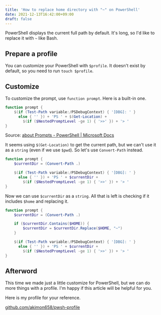 ```yaml
---
title: 'How to replace home directory with "~" on PowerShell'
date: 2021-12-13T16:42:00+09:00
draft: false
---
```


PowerShell displays the current full path by default. It's long, so I'd like to replace it with `~` like Bash.

## Prepare a profile
You can customize your PowerShell with `$profile`.
It doesn't exist by default, so you need to run `touch $profile`.

## Customize
To customize the prompt, use `function prompt`.
Here is a built-in one.

<!--more-->

```powershell
function prompt {
    $(if (Test-Path variable:/PSDebugContext) { '[DBG]: ' }
      else { '' }) + 'PS ' + $(Get-Location) +
        $(if ($NestedPromptLevel -ge 1) { '>>' }) + '> '
}
```
Source: [about Prompts - PowerShell | Microsoft Docs](https://docs.microsoft.com/en-us/powershell/module/microsoft.powershell.core/about/about_prompts?view=powershell-7.2#built-in-prompt)

It seems using `$(Get-Location)` to get the current path, but we can't use it as a `string` (even if we use `$pwd`).
So let's use `Convert-Path` instead.

```powershell
function prompt {
    $currentDir = (Convert-Path .)

    $(if (Test-Path variable:/PSDebugContext) { '[DBG]: ' }
      else { '' }) + 'PS ' + $currentDir +
        $(if ($NestedPromptLevel -ge 1) { '>>' }) + '> '
}
```
Now we can use `$currentDir` as a `string`.
All that is left is checking if it includes `$home` and replacing it.

```powershell
function prompt {
    $currentDir = (Convert-Path .)

    if ($currentDir.Contains($HOME)) {
        $currentDir = $currentDir.Replace($HOME, "~")
    }

    $(if (Test-Path variable:/PSDebugContext) { '[DBG]: ' }
      else { '' }) + 'PS ' + $currentDir +
        $(if ($NestedPromptLevel -ge 1) { '>>' }) + '> '
}
```

## Afterword
This time we made just a little customize for PowerShell, but we can do more things with a profile.
I'm happy if this article will be helpful for you.

Here is my profile for your reference.

[github.com/akimon658/pwsh-profile](https://github.com/Akimon658/pwsh-profile)
